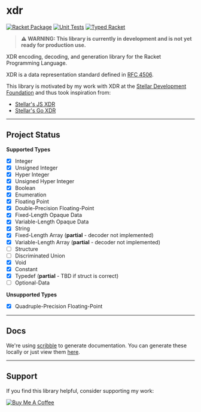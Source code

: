 # xdr

[![Racket Package](https://img.shields.io/badge/raco%20pkg%20install-XDR-blue.svg?logo=racket)](https://pkgd.racket-lang.org/pkgn/package/XDR)
[![Unit Tests](https://github.com/robertDurst/xdr_racket/actions/workflows/unit-tests.yml/badge.svg)](https://github.com/robertDurst/xdr_racket/actions/workflows/unit-tests.yml)
[![Typed Racket](https://img.shields.io/badge/-Made%20with%20Typed%20Racket-darkred?logo=racket)](https://docs.racket-lang.org/ts-guide/)

> **⚠️ WARNING: This library is currently in development and is not yet ready for production use.**

XDR encoding, decoding, and generation library for the Racket Programming Language.

XDR is a data representation standard defined in [RFC 4506](https://tools.ietf.org/html/rfc4506).

This library is motivated by my work with XDR at the [Stellar Development Foundation](https://www.stellar.org/) and thus took inspiration from:

* [Stellar's JS XDR](https://github.com/stellar/js-xdr)
* [Stellar's Go XDR](https://github.com/stellar/go/tree/master/xdr)

***

## Project Status

**Supported Types**
* [x] Integer
* [x] Unsigned Integer
* [x] Hyper Integer
* [x] Unsigned Hyper Integer
* [x] Boolean
* [x] Enumeration
* [x] Floating Point
* [x] Double-Precision Floating-Point
* [x] Fixed-Length Opaque Data
* [x] Variable-Length Opaque Data
* [x] String
* [x] Fixed-Length Array (**partial** - decoder not implemented)
* [x] Variable-Length Array (**partial** - decoder not implemented)
* [ ] Structure
* [ ] Discriminated Union
* [x] Void
* [x] Constant
* [x] Typedef (**partial** - TBD if struct is correct)
* [ ] Optional-Data

**Unsupported Types**
* [x] Quadruple-Precision Floating-Point

***

## Docs

We're using [scribble](https://docs.racket-lang.org/scribble/index.html) to generate documentation. You can generate these locally or just view them [here](https://docs.racket-lang.org/xdr/index.html).

***

## Support

If you find this library helpful, consider supporting my work:

[![Buy Me A Coffee](https://img.shields.io/badge/Buy%20Me%20A%20Coffee-support-yellow.svg?style=flat-square&logo=buy-me-a-coffee)](https://buymeacoffee.com/rdurst)
